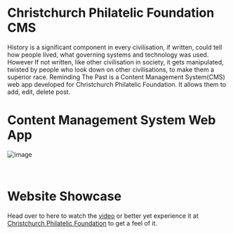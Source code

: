 # Christchurch Philatelic Foundation CMS

History is a significant component in every civilisation, if written, could tell how people lived, what governing systems and technology was used. However If not written, like other civilisation in society, it gets manipulated, twisted by people who look down on other civilisations, to make them a superior race. Reminding The Past is a Content Management System(CMS) web app developed for Christchurch Philatelic Foundation. It allows them to add, edit, delete post.

# Content Management System Web App

![image](https://user-images.githubusercontent.com/91410273/196125215-1a764653-22ea-43c9-8247-1d62ef8d3476.png)

</br>

# Website Showcase
Head over to here to watch the <a href="https://youtu.be/aiuVL2qzXuE">video</a> or better yet experience it at <a href="https://nzpostofficehistory.zapto.org/">Christchurch Philatelic Foundation</a> to get a feel of it.

